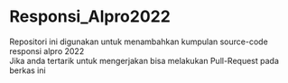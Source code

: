 # Responsi_Alpro2022
Repositori ini digunakan untuk menambahkan kumpulan source-code responsi alpro 2022 <br>
Jika anda tertarik untuk mengerjakan bisa melakukan Pull-Request pada berkas ini<br>
